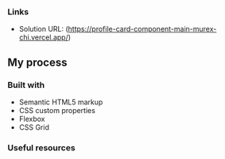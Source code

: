
### Links

- Solution URL: (https://profile-card-component-main-murex-chi.vercel.app/)

## My process

### Built with

- Semantic HTML5 markup
- CSS custom properties
- Flexbox
- CSS Grid


### Useful resources

